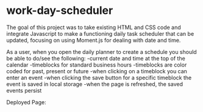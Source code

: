 # work-day-scheduler

The goal of this project was to take existing HTML and CSS code and integrate Javascript to make a functioning daily task scheduler that can be updated, focusing on using Moment.js for dealing with date and time. 

As a user, when you open the daily planner to create a schedule you should be able to do/see the following:
-current date and time at the top of the calendar
-timeblocks for standard business hours
-timeblocks are color coded for past, present or future
-when clicking on a timeblock you can enter an event
-when clicking the save button for a specific timeblock the event is saved in local storage
-when the page is refreshed, the saved events persist

Deployed Page:

